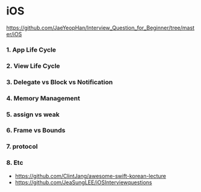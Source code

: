 # iOS

 https://github.com/JaeYeopHan/Interview_Question_for_Beginner/tree/master/iOS

### 1. App Life Cycle
### 2. View Life Cycle
### 3. Delegate vs Block vs Notification
### 4. Memory Management
### 5. assign vs weak
### 6. Frame vs Bounds
### 7. protocol
### 8. Etc
 + https://github.com/ClintJang/awesome-swift-korean-lecture
 + https://github.com/JeaSungLEE/iOSInterviewquestions
